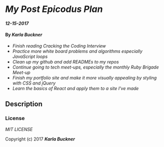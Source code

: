 # _My Post Epicodus Plan_

#### _12-15-2017_

#### By _**Karla Buckner**_

* _Finish reading Cracking the Coding Interview_
* _Practice more white board problems and algorithms especially JavaScript loops_
* _Clean up my github and add READMEs to my repos_
* _Continue going to tech meet-ups, especially the monthly Ruby Brigade Meet-up_
* _Finish my portfolio site and make it more visually appealing by styling with CSS and jQuery_
* _Learn the basics of React and apply them to a site I've made_



## Description

### License

*MIT LICENSE*

Copyright (c) 2017 **_Karla Buckner_**
